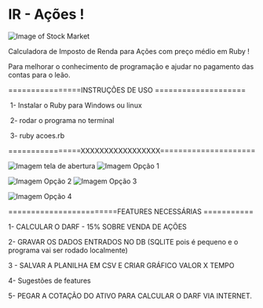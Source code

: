 # IR - Ações !

![Image of Stock Market](https://github.com/adalbertobrant/IRAcoes/blob/main/imagens/pexels-rodnae-productions-7947707(2).png)

Calculadora de Imposto de Renda para Ações com preço médio em Ruby !

Para melhorar o conhecimento de programação e ajudar no pagamento das contas para o leão.

================INSTRUÇÕES DE USO ====================

​		1- Instalar o Ruby para Windows ou linux

​		2- rodar o programa no terminal 

​		3- ruby acoes.rb

================XXXXXXXXXXXXXXXXX=====================



![Imagem tela de abertura](https://github.com/adalbertobrant/IRAcoes/blob/main/imagens/telaAberturaOpcao1.png) ![Imagem Opção 1](https://github.com/adalbertobrant/IRAcoes/blob/main/imagens/Opcao1Selecionada.png)

![Imagem Opção 2](https://github.com/adalbertobrant/IRAcoes/blob/main/imagens/Opcao2Selecionada.png) ![Imagem Opção 3](https://github.com/adalbertobrant/IRAcoes/blob/main/imagens/Opcao3Selecionada.png)

![Imagem Opção 4](https://github.com/adalbertobrant/IRAcoes/blob/main/imagens/Opcao4Selecionada.png)





========================FEATURES NECESSÁRIAS ===========

1- CALCULAR O DARF - 15% SOBRE VENDA DE AÇÕES

2- GRAVAR OS DADOS ENTRADOS NO DB (SQLITE pois é pequeno e o programa vai ser rodado localmente)

3 - SALVAR A PLANILHA EM CSV E CRIAR GRÁFICO VALOR X TEMPO

4-  Sugestões de features 

5- PEGAR A COTAÇÃO DO ATIVO PARA CALCULAR O DARF VIA INTERNET.

